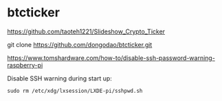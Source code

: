 # btcticker
https://github.com/taoteh1221/Slideshow_Crypto_Ticker

git clone https://github.com/dongodao/btcticker.git

https://www.tomshardware.com/how-to/disable-ssh-password-warning-raspberry-pi

Disable SSH warning during start up: 	
    
    sudo rm /etc/xdg/lxsession/LXDE-pi/sshpwd.sh
